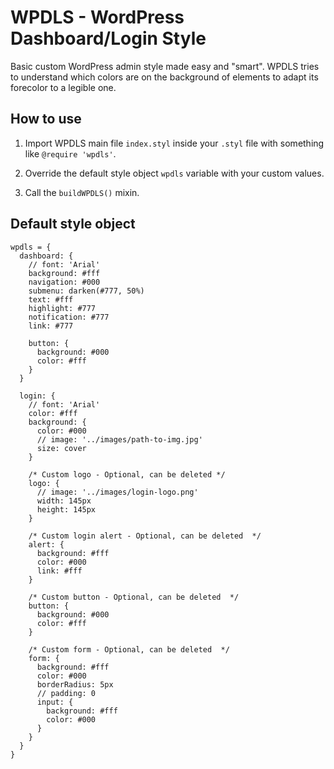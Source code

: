 # WPDLS - WordPress Dashboard/Login Style

Basic custom WordPress admin style made easy and "smart". WPDLS tries to understand which colors are on the background of elements to adapt its forecolor to a legible one.

## How to use

1. Import WPDLS main file `index.styl` inside your `.styl` file with something like `@require 'wpdls'`.

2. Override the default style object `wpdls` variable with your custom values.

3. Call the `buildWPDLS()` mixin.

## Default style object
```stylus
wpdls = {
  dashboard: {
    // font: 'Arial'
    background: #fff
    navigation: #000
    submenu: darken(#777, 50%)
    text: #fff
    highlight: #777
    notification: #777
    link: #777

    button: {
      background: #000
      color: #fff
    }
  }

  login: {
    // font: 'Arial'
    color: #fff
    background: {
      color: #000
      // image: '../images/path-to-img.jpg'
      size: cover
    }

    /* Custom logo - Optional, can be deleted */
    logo: {
      // image: '../images/login-logo.png'
      width: 145px
      height: 145px
    }

    /* Custom login alert - Optional, can be deleted  */
    alert: {
      background: #fff
      color: #000
      link: #fff
    }

    /* Custom button - Optional, can be deleted  */
    button: {
      background: #000
      color: #fff
    }

    /* Custom form - Optional, can be deleted  */
    form: {
      background: #fff
      color: #000
      borderRadius: 5px
      // padding: 0
      input: {
        background: #fff
        color: #000
      }
    }
  }
}
```
